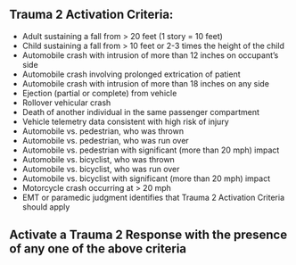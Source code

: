 ## Trauma 2 Activation Criteria:

* Adult sustaining a fall from > 20 feet (1 story = 10 feet)
* Child sustaining a fall from > 10 feet or 2-3 times the height of the child
* Automobile crash with intrusion of more than 12 inches on occupant’s side
* Automobile crash involving prolonged extrication of patient
* Automobile crash with intrusion of more than 18 inches on any side
* Ejection (partial or complete) from vehicle
* Rollover vehicular crash
* Death of another individual in the same passenger compartment
* Vehicle telemetry data consistent with high risk of injury
* Automobile vs. pedestrian, who was thrown
* Automobile vs. pedestrian, who was run over
* Automobile vs. pedestrian with significant (more than 20 mph) impact
* Automobile vs. bicyclist, who was thrown
* Automobile vs. bicyclist, who was run over
* Automobile vs. bicyclist with significant (more than 20 mph) impact
* Motorcycle crash occurring at > 20 mph
* EMT or paramedic judgment identifies that Trauma 2 Activation Criteria should apply

##  Activate a Trauma 2 Response with the presence of any one of the above criteria